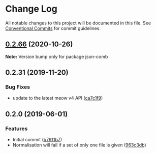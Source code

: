 # Change Log

All notable changes to this project will be documented in this file.
See [Conventional Commits](https://conventionalcommits.org) for commit guidelines.

## [0.2.66](https://gitlab.com/codsen/codsen/compare/json-comb@0.2.65...json-comb@0.2.66) (2020-10-26)

**Note:** Version bump only for package json-comb





## 0.2.31 (2019-11-20)

### Bug Fixes

- update to the latest meow v4 API ([ca7c1f9](https://gitlab.com/codsen/codsen/commit/ca7c1f9b1e28dd7540442fa19f9ca4b7855b9e34))

## 0.2.0 (2019-06-01)

### Features

- Initial commit ([b7911b7](https://gitlab.com/codsen/codsen/commit/b7911b7))
- Normalisation will fail if a set of only one file is given ([963c3db](https://gitlab.com/codsen/codsen/commit/963c3db))
